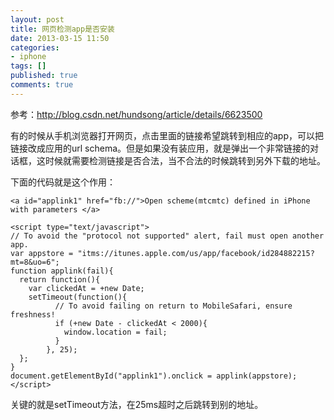 ```yaml
---
layout: post
title: 网页检测app是否安装
date: 2013-03-15 11:50
categories:
- iphone
tags: []
published: true
comments: true
---
```

参考：<http://blog.csdn.net/hundsong/article/details/6623500>

有的时候从手机浏览器打开网页，点击里面的链接希望跳转到相应的app，可以把链接改成应用的url schema。但是如果没有装应用，就是弹出一个非常链接的对话框，这时候就需要检测链接是否合法，当不合法的时候跳转到另外下载的地址。

下面的代码就是这个作用：

	<a id="applink1" href="fb://">Open scheme(mtcmtc) defined in iPhone with parameters </a>
	
	<script type="text/javascript">
	// To avoid the "protocol not supported" alert, fail must open another app.
	var appstore = "itms://itunes.apple.com/us/app/facebook/id284882215?mt=8&uo=6";
	function applink(fail){
	  return function(){
	    var clickedAt = +new Date;
	    setTimeout(function(){
	          // To avoid failing on return to MobileSafari, ensure freshness!
	          if (+new Date - clickedAt < 2000){
	            window.location = fail;
	          }
	        }, 25);
	  };
	}
	document.getElementById("applink1").onclick = applink(appstore);
	</script>

关键的就是setTimeout方法，在25ms超时之后跳转到别的地址。
